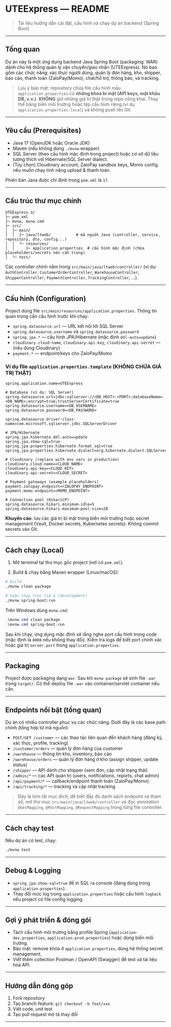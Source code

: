 # UTEExpress — README

> Tài liệu hướng dẫn cài đặt, cấu hình và chạy dự án backend (Spring Boot)

---

## Tổng quan

Dự án này là một ứng dụng backend Java Spring Boot (packaging: WAR) dành cho hệ thống quản lý vận chuyển/giao nhận (UTEExpress). Nó bao gồm các chức năng: xác thực người dùng, quản lý đơn hàng, kho, shipper, báo cáo, thanh toán (ZaloPay/Momo), chat/hỗ trợ, thông báo, và tracking.

> Lưu ý bảo mật: repository chứa file cấu hình mẫu `application.properties` có **những khóa bí mật (API keys, mật khẩu DB, v.v.)**. **KHÔNG** giữ những giá trị thật trong repo công khai. Thay thế bằng biến môi trường hoặc tệp cấu hình riêng (ví dụ `application.properties.local`) và không push lên Git.

---

## Yêu cầu (Prerequisites)

- Java 17 (OpenJDK hoặc Oracle JDK)
- Maven (nếu không dùng `./mvnw` wrapper)
- SQL Server (theo cấu hình mặc định trong project) hoặc cơ sở dữ liệu tương thích với Hibernate/SQL Server dialect.
- (Tùy chọn) Cloudinary account, ZaloPay sandbox keys, Momo config nếu muốn chạy tính năng upload & thanh toán.

Phiên bản Java được chỉ định trong `pom.xml` là `17`.

---

## Cấu trúc thư mục chính

```
UTEExpress-3/
├─ pom.xml
├─ mvnw, mvnw.cmd
├─ src/
│  ├─ main/
│  │  ├─ java/ltweb/           # mã nguồn Java (controller, service, repository, dto, config...)
│  │  └─ resources/
│  │     ├─ application.properties  # cấu hình mặc định (chứa placeholders/secrets nên cẩn trọng)
│  └─ test/
```

Các controller chính nằm trong `src/main/java/ltweb/controller/` (ví dụ: `AuthController`, `CustomerOrderController`, `WarehouseController`, `ShipperController`, `PaymentController`, `TrackingController`, ...).

---

## Cấu hình (Configuration)

Project dùng file `src/main/resources/application.properties`. Thông tin quan trọng cần cấu hình trước khi chạy:

- `spring.datasource.url` — URL kết nối tới SQL Server
- `spring.datasource.username` và `spring.datasource.password`
- `spring.jpa.*` — cấu hình JPA/Hibernate (mặc định `ddl-auto=update`)
- `cloudinary.cloud-name`, `cloudinary.api-key`, `cloudinary.api-secret` — (nếu dùng Cloudinary)
- `payment.*` — endpoint/keys cho ZaloPay/Momo

### Ví dụ file `application.properties.template` (KHÔNG CHỨA GIÁ TRỊ THẬT)

```properties
spring.application.name=UTEExpress

# Database (ví dụ: SQL Server)
spring.datasource.url=jdbc:sqlserver://<DB_HOST>:<PORT>;databaseName=<DB_NAME>;encrypt=true;trustServerCertificate=true
spring.datasource.username=<DB_USERNAME>
spring.datasource.password=<DB_PASSWORD>

spring.datasource.driver-class-name=com.microsoft.sqlserver.jdbc.SQLServerDriver

# JPA/Hibernate
spring.jpa.hibernate.ddl-auto=update
spring.jpa.show-sql=true
spring.jpa.properties.hibernate.format_sql=true
spring.jpa.properties.hibernate.dialect=org.hibernate.dialect.SQLServerDialect

# Cloudinary (replace with env vars in production)
cloudinary.cloud-name=<CLOUD_NAME>
cloudinary.api-key=<CLOUD_KEY>
cloudinary.api-secret=<CLOUD_SECRET>

# Payment gateways (example placeholders)
payment.zalopay.endpoint=<ZALOPAY_ENDPOINT>
payment.momo.endpoint=<MOMO_ENDPOINT>

# Connection pool (HikariCP)
spring.datasource.hikari.minimum-idle=5
spring.datasource.hikari.maximum-pool-size=20
```

**Khuyến cáo:** lưu các giá trị bí mật trong biến môi trường hoặc secret management (Vault, Docker secrets, Kubernetes secrets). Không commit secrets vào Git.

---

## Cách chạy (Local)

1. Mở terminal tại thư mục gốc project (nơi có `pom.xml`).

2. Build & chạy bằng Maven wrapper (Linux/macOS):

```bash
# build
./mvnw clean package

# hoặc chạy trực tiếp (development)
./mvnw spring-boot:run
```

Trên Windows dùng `mvnw.cmd`:

```powershell
.\mvnw.cmd clean package
.\mvnw.cmd spring-boot:run
```

Sau khi chạy, ứng dụng mặc định sẽ lắng nghe port cấu hình trong code (mặc định là `8080` nếu không thay đổi). Kiểm tra logs để biết port chính xác hoặc giá trị `server.port` trong `application.properties`.

---

## Packaging

Project được packaging dạng `war`. Sau khi `mvnw package` sẽ sinh file `.war` trong `target/`. Có thể deploy file `.war` vào container/servlet container nếu cần.

---

## Endpoints nổi bật (tổng quan)

Dự án có nhiều controller phục vụ các chức năng. Dưới đây là các base path chính (tổng hợp từ mã nguồn):

- `POST/GET /customer` — các thao tác liên quan đến khách hàng (đăng ký, xác thực, profile, tracking)
- `/customer/orders` — quản lý đơn hàng của customer
- `/warehouse` — thông tin kho, inventory, báo cáo
- `/warehouse/orders` — quản lý đơn hàng ở kho (assign shipper, update status)
- `/shipper` — API dành cho shipper (xem đơn, cập nhật trạng thái)
- `/admin/*` — các API quản trị (users, notifications, reports, chat admin)
- `/api/payment/*` — callback/endpoint thanh toán (ZaloPay/Momo)
- `/api/tracking/*` — tracking và cập nhật tracking

> Đây là tóm tắt mục đích; để biết đầy đủ danh sách endpoint và tham số, mở thư mục `src/main/java/ltweb/controller` và đọc annotation `@GetMapping`, `@PostMapping`, `@RequestMapping` trong từng file controller.

---

## Cách chạy test

Nếu dự án có test, chạy:

```bash
./mvnw test
```

---

## Debug & Logging

- `spring.jpa.show-sql=true` để in SQL ra console (đang dùng trong `application.properties`).
- Thay đổi mức log trong `application.properties` hoặc cấu hình `logback` nếu project có file config logging.

---

## Gợi ý phát triển & đóng gói

- Tách cấu hình môi trường bằng profile Spring (`application-dev.properties`, `application-prod.properties`) hoặc dùng biến môi trường.
- Bảo mật: remove khóa ở `application.properties`, dùng hệ thống secret management.
- Viết thêm collection Postman / OpenAPI (Swagger) để test và tài liệu hóa API.

---

## Hướng dẫn đóng góp

1. Fork repository
2. Tạo branch feature: `git checkout -b feat/xxx`
3. Viết code, unit test
4. Tạo pull request mô tả thay đổi

---

